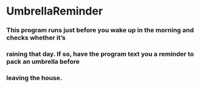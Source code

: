 # UmbrellaReminder

### This program runs just before you wake up in the morning and checks whether it’s
### raining that day. If so, have the program text you a reminder to pack an umbrella before
### leaving the house.
